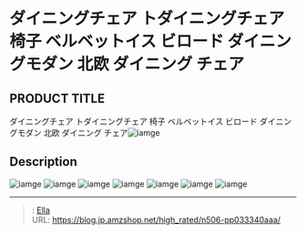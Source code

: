 # ダイニングチェア トダイニングチェア 椅子 ベルベットイス ビロード ダイニングモダン 北欧 ダイニング チェア


## PRODUCT TITLE 

ダイニングチェア トダイニングチェア 椅子 ベルベットイス ビロード ダイニングモダン 北欧 ダイニング チェア![iamge](https://b2bfiles1.gigab2b.cn/image/wkseller/7404/餐桌椅/20210711_742cbb4ee40b70b10f9cf105fd0ab891.jpg)

## Description











![iamge](https://b2bfiles1.gigab2b.cn/image/wkseller/7404/餐桌椅/20210711_aca0210760f23fc031ce1abcaf452c77.jpg)
![iamge](nan)
![iamge](nan)
![iamge](nan)
![iamge](nan)
![iamge](nan)
![iamge](nan)


---

> : [Ella](https://blog.jp.amzshop.net/)  
> URL: https://blog.jp.amzshop.net/high_rated/n506-pp033340aaa/  

